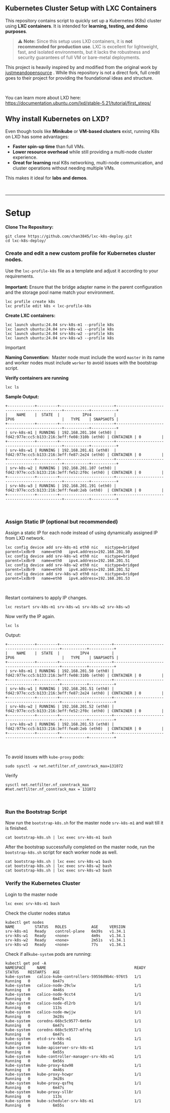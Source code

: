 ## Kubernetes Cluster Setup with LXC Containers
This repository contains script to quickly set up a Kubernetes (K8s) cluster using **LXC containers**. It is intended for **learning, testing, and demo purposes**.

> ⚠️ **Note:** Since this setup uses LXD containers, it is **not recommended for production use**. LXC is excellent for lightweight, fast, and isolated environments, but it lacks the robustness and security guarantees of full VM or bare-metal deployments.


This project is heavily inspired by and modified from the original work by [justmeandopensource](https://github.com/justmeandopensource/kubernetes.git)
. While this repository is not a direct fork, full credit goes to their project for providing the foundational ideas and structure.

<br>


You can learn more about LXD here: https://documentation.ubuntu.com/lxd/stable-5.21/tutorial/first_steps/
<br>


## Why install Kubernetes on LXD?

Even though tools like **Minikube** or **VM-based clusters** exist, running K8s on LXD has some advantages:

- **Faster spin-up time** than full VMs.
- **Lower resource overhead** while still providing a multi-node cluster experience.
- **Great for learning** real K8s networking, multi-node communication, and cluster operations without needing multiple VMs.
    
This makes it ideal for **labs and demos**.

<br>

---

# Setup
**Clone The Repository:**
```shell
git clone https://github.com/chan3845/lxc-k8s-deploy.git
cd lxc-k8s-deploy/
```

### Create and edit a new custom profile for Kubernetes cluster nodes.
Use the `lxc-profile-k8s` file as a template and adjust it according to your requirements. <br> <br>
**Important:** Ensure that the bridge adapter name in the parent configuration and the storage pool name match your environment.

```shell
lxc profile create k8s
lxc profile edit k8s < lxc-profile-k8s
```

**Create LXC containers:**
```shell
lxc launch ubuntu:24.04 srv-k8s-m1 --profile k8s
lxc launch ubuntu:24.04 srv-k8s-w1 --profile k8s
lxc launch ubuntu:24.04 srv-k8s-w2 --profile k8s
lxc launch ubuntu:24.04 srv-k8s-w3 --profile k8s
```

> [!IMPORTANT]
> **Naming Convention:** 
> Master node must include the word `master` in its name and worker nodes must include `worker` to avoid issues with the bootstrap script.

**Verify containers are running**
```shell
lxc ls
```

**Sample Output:**
```shell
+------------+---------+------------------------+----------------------------------------------+-----------+-----------+
|    NAME    |  STATE  |          IPV4          |                     IPV6                     |   TYPE    | SNAPSHOTS |
+------------+---------+------------------------+----------------------------------------------+-----------+-----------+
| srv-k8s-m1 | RUNNING | 192.168.201.104 (eth0) | fd42:977e:cc5:b133:216:3eff:fe08:310b (eth0) | CONTAINER | 0         |
+------------+---------+------------------------+----------------------------------------------+-----------+-----------+
| srv-k8s-w1 | RUNNING | 192.168.201.61 (eth0)  | fd42:977e:cc5:b133:216:3eff:fe87:2e24 (eth0) | CONTAINER | 0         |
+------------+---------+------------------------+----------------------------------------------+-----------+-----------+
| srv-k8s-w2 | RUNNING | 192.168.201.107 (eth0) | fd42:977e:cc5:b133:216:3eff:fe52:2f0c (eth0) | CONTAINER | 0         |
+------------+---------+------------------------+----------------------------------------------+-----------+-----------+
| srv-k8s-w3 | RUNNING | 192.168.201.191 (eth0) | fd42:977e:cc5:b133:216:3eff:fea0:2eb (eth0)  | CONTAINER | 0         |
+------------+---------+------------------------+----------------------------------------------+-----------+-----------+

```
<br>

### Assign Static IP (optional but recommended)

Assign a static IP for each node instead of using dynamically assigned IP from LXD network.

```shell
lxc config device add srv-k8s-m1 eth0 nic   nictype=bridged   parent=lxdbr0   name=eth0   ipv4.address=192.168.201.50
lxc config device add srv-k8s-w1 eth0 nic   nictype=bridged   parent=lxdbr0   name=eth0   ipv4.address=192.168.201.51
lxc config device add srv-k8s-w2 eth0 nic   nictype=bridged   parent=lxdbr0   name=eth0   ipv4.address=192.168.201.52
lxc config device add srv-k8s-w3 eth0 nic   nictype=bridged   parent=lxdbr0   name=eth0   ipv4.address=192.168.201.53
```
<br>

Restart containers to apply IP changes.
```shell
lxc restart srv-k8s-m1 srv-k8s-w1 srv-k8s-w2 srv-k8s-w3
```

Now verify the IP again.
```shell
lxc ls
```
Output:
```shell
+------------+---------+-----------------------+----------------------------------------------+-----------+-----------+
|    NAME    |  STATE  |         IPV4          |                     IPV6                     |   TYPE    | SNAPSHOTS |
+------------+---------+-----------------------+----------------------------------------------+-----------+-----------+
| srv-k8s-m1 | RUNNING | 192.168.201.50 (eth0) | fd42:977e:cc5:b133:216:3eff:fe08:310b (eth0) | CONTAINER | 0         |
+------------+---------+-----------------------+----------------------------------------------+-----------+-----------+
| srv-k8s-w1 | RUNNING | 192.168.201.51 (eth0) | fd42:977e:cc5:b133:216:3eff:fe87:2e24 (eth0) | CONTAINER | 0         |
+------------+---------+-----------------------+----------------------------------------------+-----------+-----------+
| srv-k8s-w2 | RUNNING | 192.168.201.52 (eth0) | fd42:977e:cc5:b133:216:3eff:fe52:2f0c (eth0) | CONTAINER | 0         |
+------------+---------+-----------------------+----------------------------------------------+-----------+-----------+
| srv-k8s-w3 | RUNNING | 192.168.201.53 (eth0) | fd42:977e:cc5:b133:216:3eff:fea0:2eb (eth0)  | CONTAINER | 0         |
+------------+---------+-----------------------+----------------------------------------------+-----------+-----------+ 
```
<br>

To avoid issues with `kube-proxy` pods:
```shell
sudo sysctl -w net.netfilter.nf_conntrack_max=131072
```

Verify
```shell
sysctl net.netfilter.nf_conntrack_max
#net.netfilter.nf_conntrack_max = 131072
```

<br>

### Run the Bootstrap Script
Now run the `bootstrap-k8s.sh` for the master node `srv-k8s-m1` and wait till it is finished.
```shell
cat bootstrap-k8s.sh | lxc exec srv-k8s-m1 bash
```

After the bootstrap successfully completed on the master node, run the `bootstrap-k8s.sh` script for each worker node as well.
```
cat bootstrap-k8s.sh | lxc exec srv-k8s-w1 bash
cat bootstrap-k8s.sh | lxc exec srv-k8s-w2 bash
cat bootstrap-k8s.sh | lxc exec srv-k8s-w3 bash
```

### Verify the Kubernetes Cluster
 Login to the master node
```shell
lxc exec srv-k8s-m1 bash 
```

Check the cluster nodes status
```shell
kubectl get nodes
NAME         STATUS   ROLES           AGE     VERSION
srv-k8s-m1   Ready    control-plane   6m39s   v1.34.1
srv-k8s-w1   Ready    <none>          4m9s    v1.34.1
srv-k8s-w2   Ready    <none>          2m51s   v1.34.1
srv-k8s-w3   Ready    <none>          77s     v1.34.1
```

Check if all`kube-system` pods are running:
```shell
kubectl get pod -A 
NAMESPACE     NAME                                       READY   STATUS    RESTARTS   AGE
kube-system   calico-kube-controllers-59556d9b4c-976t5   1/1     Running   0          6m47s
kube-system   calico-node-29clw                          1/1     Running   0          4m46s
kube-system   calico-node-9cct4                          1/1     Running   0          6m47s
kube-system   calico-node-dl2rb                          1/1     Running   0          113s
kube-system   calico-node-mwjjw                          1/1     Running   0          3m28s
kube-system   coredns-66bc5c9577-6mt6v                   1/1     Running   0          6m47s
kube-system   coredns-66bc5c9577-mfrhq                   1/1     Running   0          6m47s
kube-system   etcd-srv-k8s-m1                            1/1     Running   0          6m56s
kube-system   kube-apiserver-srv-k8s-m1                  1/1     Running   0          6m55s
kube-system   kube-controller-manager-srv-k8s-m1         1/1     Running   0          6m56s
kube-system   kube-proxy-6zw98                           1/1     Running   0          4m46s
kube-system   kube-proxy-hcwpr                           1/1     Running   0          3m28s
kube-system   kube-proxy-qsfhq                           1/1     Running   0          6m47s
kube-system   kube-proxy-sll8r                           1/1     Running   0          113s
kube-system   kube-scheduler-srv-k8s-m1                  1/1     Running   0          6m55s
```
